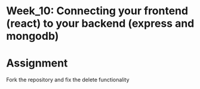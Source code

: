 # Week_10: Connecting your frontend (react) to your backend (express and mongodb)

# Assignment
Fork the repository and fix the delete functionality
